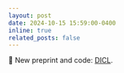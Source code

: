 ```yaml
---
layout: post
date: 2024-10-15 15:59:00-0400
inline: true
related_posts: false
---
```


📑 New preprint and code: <a href="https://github.com/abenechehab/dicl">DICL</a>.
